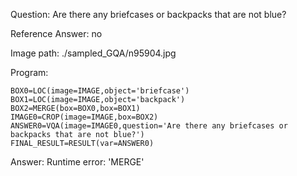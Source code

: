 Question: Are there any briefcases or backpacks that are not blue?

Reference Answer: no

Image path: ./sampled_GQA/n95904.jpg

Program:

```
BOX0=LOC(image=IMAGE,object='briefcase')
BOX1=LOC(image=IMAGE,object='backpack')
BOX2=MERGE(box=BOX0,box=BOX1)
IMAGE0=CROP(image=IMAGE,box=BOX2)
ANSWER0=VQA(image=IMAGE0,question='Are there any briefcases or backpacks that are not blue?')
FINAL_RESULT=RESULT(var=ANSWER0)
```
Answer: Runtime error: 'MERGE'

